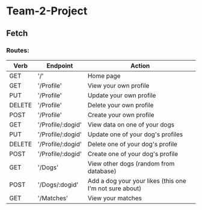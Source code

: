 # Team-2-Project
## Fetch


### Routes:


| Verb | Endpoint | Action |
| ----------- | ----------- | ----------- |
| GET | '/' | Home page |
| GET | '/Profile' | View your own profile |
| PUT | '/Profile' | Update your own profile |
| DELETE | '/Profile' | Delete your own profile |
| POST | '/Profile' | Create your own profile |
| GET | '/Profile/:dogid' | View data on one of your dogs |
| PUT | '/Profile/:dogid' | Update one of your dog's profiles |
| DELETE | '/Profile/:dogid' | Delete one of your dog's profile |
| POST | '/Profile/:dogid' | Create one of your dog's profile |
| GET | '/Dogs' | View other dogs (random from database) |
| POST | '/Dogs/:dogid' | Add a dog your your likes (this one I'm not sure about) |
| GET | '/Matches' | View your matches |
